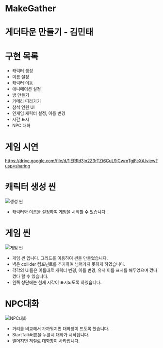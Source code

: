 # MakeGather

# 게더타운 만들기 - 김민태
# 구현 목록
- 캐릭터 생성
- 이름 설정
- 캐릭터 이동
- 애니메이션 설정
- 방 만들기
- 카메라 따라가기
- 참석 인원 UI
- 인게임 캐릭터 설정, 이름 변경
- 시간 표시
- NPC 대화

# 게임 시연
https://drive.google.com/file/d/1lERRd3jn2Z3rTZt6CuL9iCwrqTgjFcXA/view?usp=sharing

# 캐릭터 생성 씬
![생성 씬](https://github.com/rlaalsxo/MakeGather/assets/100994140/33a7e36c-8f2b-43b2-a89b-2e2b662e41c1)
- 캐릭터와 이름을 설정하여 게임을 시작할 수 있습니다.

# 게임 씬
![게임 씬](https://github.com/rlaalsxo/MakeGather/assets/100994140/d18d621c-43d1-4935-b1c4-fa4b1a76afde)
- 게임 씬 입니다. 그리드를 이용하여 씬을 만들었습니다.
- 벽은 collider 컴포넌트를 추가하여 넘어가지 못하게 하였습니다.
- 각각의 UI들은 이름대로 캐릭터 변경, 이름 변경, 유저 이름 표시를 해두었으며 껐다 켰다 할 수 있습니다.
- 왼쪽 상단에는 현재 시각이 표시되도록 하였습니다.

# NPC대화
![NPC대화](https://github.com/rlaalsxo/MakeGather/assets/100994140/8eb97c68-e116-4a70-9afc-6d4abb9e65b1)
- 거리를 비교해서 가까워지면 대화창이 뜨도록 했습니다.
- StartTalk버튼을 누를시 대화가 시작됩니다.
- 멀어지면 저절로 대화창이 사라집니다.

